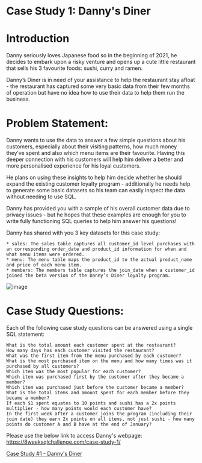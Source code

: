 # Case Study 1: Danny's Diner

# Introduction
Danny seriously loves Japanese food so in the beginning of 2021, he decides to embark upon a risky venture and opens up a cute little restaurant that sells his 3 favourite foods: sushi, curry and ramen.

Danny’s Diner is in need of your assistance to help the restaurant stay afloat - the restaurant has captured some very basic data from their few months of operation but have no idea how to use their data to help them run the business.

# Problem Statement:

Danny wants to use the data to answer a few simple questions about his customers, especially about their visiting patterns, how much money they’ve spent and also which menu items are their favourite. Having this deeper connection with his customers will help him deliver a better and more personalised experience for his loyal customers.

He plans on using these insights to help him decide whether he should expand the existing customer loyalty program - additionally he needs help to generate some basic datasets so his team can easily inspect the data without needing to use SQL.

Danny has provided you with a sample of his overall customer data due to privacy issues - but he hopes that these examples are enough for you to write fully functioning SQL queries to help him answer his questions!

Danny has shared with you 3 key datasets for this case study:


	* sales: The sales table captures all customer_id level purchases with an corresponding order_date and product_id information for when and what menu items were ordered.
	* menu: The menu table maps the product_id to the actual product_name and price of each menu item.
	* members: The members table captures the join_date when a customer_id joined the beta version of the Danny’s Diner loyalty program.


![image](https://user-images.githubusercontent.com/93538452/191837919-77d57933-eda4-4e97-930a-d33b1f68d072.png)


# Case Study Questions:
Each of the following case study questions can be answered using a single SQL statement:

    What is the total amount each customer spent at the restaurant?
    How many days has each customer visited the restaurant?
    What was the first item from the menu purchased by each customer?
    What is the most purchased item on the menu and how many times was it purchased by all customers?
    Which item was the most popular for each customer?
    Which item was purchased first by the customer after they became a member?
    Which item was purchased just before the customer became a member?
    What is the total items and amount spent for each member before they became a member?
    If each $1 spent equates to 10 points and sushi has a 2x points multiplier - how many points would each customer have?
    In the first week after a customer joins the program (including their join date) they earn 2x points on all items, not just sushi - how many points do customer A and B have at the end of January?


Please use the below link to access Danny's webpage:
https://8weeksqlchallenge.com/case-study-1/


[Case Study #1 - Danny's Diner](https://8weeksqlchallenge.com/case-study-1/)
